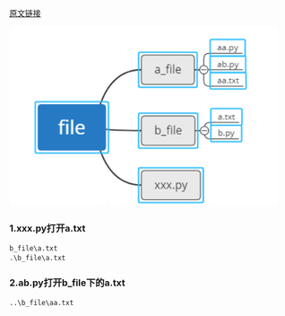 [原文链接](https://blog.csdn.net/m0_37693335/article/details/81474995)

![](../_images/image-20200226121248943.png)

### 1.xxx.py打开a.txt

```python
b_file\a.txt
.\b_file\a.txt
```

### 2.ab.py打开b_file下的a.txt

```python
..\b_file\aa.txt
```

